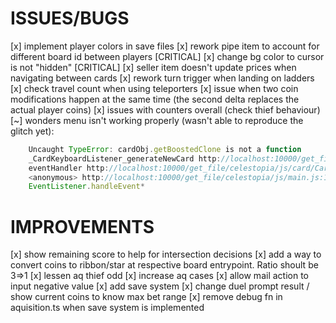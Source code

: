 # ISSUES/BUGS
[x] implement player colors in save files
[x] rework pipe item to account for different board id between players [CRITICAL]
[x] change bg color to cursor is not "hidden" [CRITICAL]
[x] seller item doesn't update prices when navigating between cards
[x] rework turn trigger when landing on ladders
[x] check travel count when using teleporters
[x] issue when two coin modifications happen at the same time (the second delta replaces the actual player coins)
[x] issues with counters overall (check thief behaviour)
[~] wonders menu isn't working properly (wasn't able to reproduce the glitch yet):
```js
    Uncaught TypeError: cardObj.getBoostedClone is not a function
    _CardKeyboardListener_generateNewCard http://localhost:10000/get_file/celestopia/js/card/Card.js:344
    eventHandler http://localhost:10000/get_file/celestopia/js/card/Card.js:284
    <anonymous> http://localhost:10000/get_file/celestopia/js/main.js:17
    EventListener.handleEvent*
```
# IMPROVEMENTS
[x] show remaining score to help for intersection decisions
[x] add a way to convert coins to ribbon/star at respective board entrypoint. Ratio shoult be 3=>1
[x] lessen aq thief odd
[x] increase aq cases 
[x] allow mail action to input negative value
[x] add save system
[x] change duel prompt result / show current coins to know max bet range
[x] remove debug fn in aquisition.ts when save system is implemented